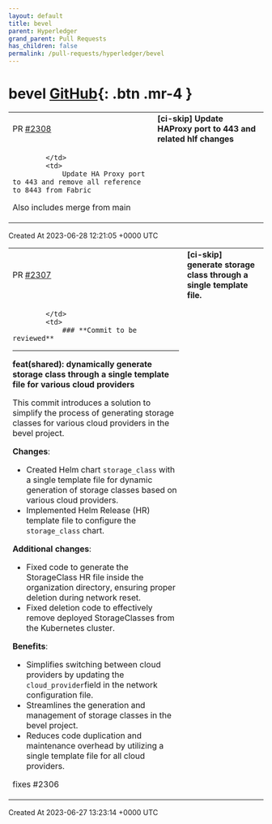 ```yaml
---
layout: default
title: bevel
parent: Hyperledger
grand_parent: Pull Requests
has_children: false
permalink: /pull-requests/hyperledger/bevel
---
```


# bevel <span class="fs-3 right-align">[GitHub](https://github.com/hyperledger/bevel){: .btn .mr-4 }</span>


<div>
    <table>
        <tr>
            <td>
                PR <a href="https://github.com/hyperledger/bevel/pull/2308" class=".btn">#2308</a>
            </td>
            <td>
                <b>
                    [ci-skip] Update HAProxy port to 443 and related hlf changes
                </b>
            </td>
        </tr>
        <tr>
            <td>
                
            </td>
            <td>
                Update HA Proxy port to 443 and remove all reference to 8443 from Fabric
Also includes merge from main
            </td>
        </tr>
    </table>
    <div class="right-align">
        Created At 2023-06-28 12:21:05 +0000 UTC
    </div>
</div>

<div>
    <table>
        <tr>
            <td>
                PR <a href="https://github.com/hyperledger/bevel/pull/2307" class=".btn">#2307</a>
            </td>
            <td>
                <b>
                    [ci-skip] generate storage class through a single template file.
                </b>
            </td>
        </tr>
        <tr>
            <td>
                
            </td>
            <td>
                ### **Commit to be reviewed**
---

**feat(shared): dynamically generate storage class through a single template file for various cloud providers**

This commit introduces a solution to simplify the process of generating storage classes for various cloud providers in the bevel project.

**Changes**:
- Created Helm chart `storage_class` with a single template file for dynamic generation of storage classes based on various cloud providers.
- Implemented Helm Release (HR) template file to configure the `storage_class` chart.

 
**Additional changes**:
- Fixed code to generate the StorageClass HR file inside the organization directory, ensuring proper deletion during network reset.
- Fixed deletion code to effectively remove deployed StorageClasses from the Kubernetes cluster.

**Benefits**:
- Simplifies switching between cloud providers by updating the `cloud_provider`field in the network configuration file.
- Streamlines the generation and management of storage classes in the bevel project.
- Reduces code duplication and maintenance overhead by utilizing a single template file for all cloud providers.

fixes #2306
            </td>
        </tr>
    </table>
    <div class="right-align">
        Created At 2023-06-27 13:23:14 +0000 UTC
    </div>
</div>

